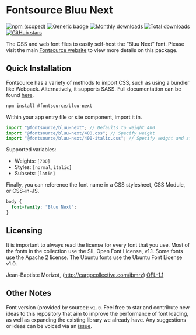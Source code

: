 # Fontsource Bluu Next

[![npm (scoped)](https://img.shields.io/npm/v/@fontsource/bluu-next?color=brightgreen)](https://www.npmjs.com/package/@fontsource/bluu-next) [![Generic badge](https://img.shields.io/badge/fontsource-passing-brightgreen)](https://github.com/fontsource/fontsource) [![Monthly downloads](https://badgen.net/npm/dm/@fontsource/bluu-next)](https://github.com/fontsource/fontsource) [![Total downloads](https://badgen.net/npm/dt/@fontsource/bluu-next)](https://github.com/fontsource/fontsource) [![GitHub stars](https://img.shields.io/github/stars/fontsource/fontsource.svg?style=social&label=Star)](https://github.com/fontsource/fontsource/stargazers)

The CSS and web font files to easily self-host the “Bluu Next” font. Please visit the main [Fontsource website](https://fontsource.org/fonts/bluu-next) to view more details on this package.

## Quick Installation

Fontsource has a variety of methods to import CSS, such as using a bundler like Webpack. Alternatively, it supports SASS. Full documentation can be found [here](https://fontsource.org/docs/getting-started/introduction).

```javascript
npm install @fontsource/bluu-next
```

Within your app entry file or site component, import it in.

```javascript
import "@fontsource/bluu-next"; // Defaults to weight 400
import "@fontsource/bluu-next/400.css"; // Specify weight
import "@fontsource/bluu-next/400-italic.css"; // Specify weight and style

```

Supported variables:
- Weights: `[700]`
- Styles: `[normal,italic]`
- Subsets: `[latin]`

Finally, you can reference the font name in a CSS stylesheet, CSS Module, or CSS-in-JS.

```css
body {
  font-family: "Bluu Next";
}
```

## Licensing
It is important to always read the license for every font that you use.
Most of the fonts in the collection use the SIL Open Font License, v1.1. Some fonts use the Apache 2 license. The Ubuntu fonts use the Ubuntu Font License v1.0.

Jean-Baptiste Morizot, (http://cargocollective.com/jbmrz)
[OFL-1.1](https://github.com/jbmorizot/BluuNext/blob/master/OFL_BluuNext.txt)

## Other Notes
Font version (provided by source): `v1.0`.
Feel free to star and contribute new ideas to this repository that aim to improve the performance of font loading, as well as expanding the existing library we already have. Any suggestions or ideas can be voiced via an [issue](https://github.com/fontsource/fontsource/issues).